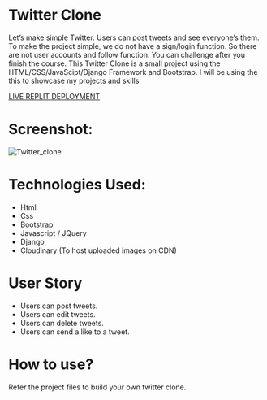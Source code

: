 # Twitter Clone
Let’s make simple Twitter. Users can post tweets and see everyone’s them. To make the project simple, we do not have a sign/login function. So there are not user accounts and follow function. You can challenge after you finish the course. This Twitter Clone is a small project using the HTML/CSS/JavaScipt/Django Framework and Bootstrap. I will be using the this to showcase my projects and skills

 [LIVE REPLIT DEPLOYMENT](https://twitterclone.mjvazquez1.repl.co/)

# Screenshot:
![Twitter_clone](https://user-images.githubusercontent.com/113742504/202344520-16be0978-5a25-4911-a3f9-59106bfad9c5.PNG)

# Technologies Used:
* Html
* Css
* Bootstrap
* Javascript / JQuery
* Django
* Cloudinary (To host uploaded images on CDN)

# User Story
* Users can post tweets.
* Users can edit tweets.
* Users can delete tweets.
* Users can send a like to a tweet.
 
# How to use?
Refer the project files to build your own twitter clone.
